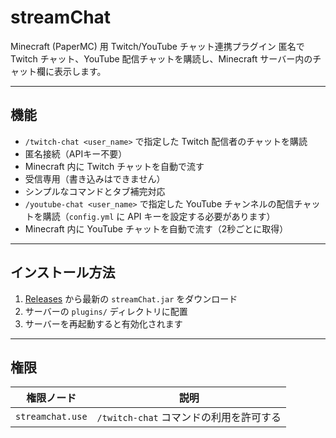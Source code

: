﻿# streamChat

Minecraft (PaperMC) 用 Twitch/YouTube チャット連携プラグイン
匿名で Twitch チャット、YouTube 配信チャットを購読し、Minecraft サーバー内のチャット欄に表示します。

---

## 機能

- `/twitch-chat <user_name>` で指定した Twitch 配信者のチャットを購読
- 匿名接続（APIキー不要）
- Minecraft 内に Twitch チャットを自動で流す
- 受信専用（書き込みはできません）
- シンプルなコマンドとタブ補完対応
- `/youtube-chat <user_name>` で指定した YouTube チャンネルの配信チャットを購読（`config.yml` に API キーを設定する必要があります）
- Minecraft 内に YouTube チャットを自動で流す（2秒ごとに取得）

---

## インストール方法

1. [Releases](https://github.com/isksss/streamChat/releases) から最新の `streamChat.jar` をダウンロード
2. サーバーの `plugins/` ディレクトリに配置
3. サーバーを再起動すると有効化されます

---

## 権限

| 権限ノード       | 説明                                    |
|------------------|-----------------------------------------|
| `streamchat.use` | `/twitch-chat` コマンドの利用を許可する |
